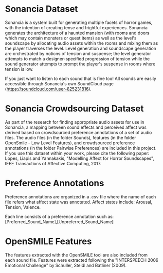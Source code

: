 # Sonancia Dataset

Sonancia is a system built for generating multiple facets of horror games, with the intention of creating tense and frightful experiences. Sonancia generates the architecture of a haunted mansion (with rooms and doors which may contain monsters or quest items) as well as the level's soundscape by allocating audio assets within the rooms and mixing them as the player traverses the level. Level generation and soundscape generation are orchestrated by notions of tension and suspense; the level generator attempts to match a designer-specified progression of tension while the sound generator attempts to prompt the player's suspense in rooms where tension is low.

If you just want to listen to each sound that is fine too! All sounds are easily accessible through Sonancia's own SoundCloud page (https://soundcloud.com/user-825231816).

# Sonancia Crowdsourcing Dataset

As part of the research for finding appropriate audio assets for use in Sonancia, a mapping between sound effects and perceived affect was derived based on crowdsourced preference annotations of a set of audio files. The audio files (in the folder Sounds), features (in the folder OpenSmile - Low Level Features), and crowdsourced preference annotations (in the folder Pairwise Preferences) are included in this project. If you use this dataset within your work, please cite the following paper: Lopes, Liapis and Yannakakis, "Modelling Affect for Horror Soundscapes", IEEE Transactions of Affective Computing, 2017.

# Preference Annotations

Preference annotations are organized in a .csv file where the name of each file refers what affect state was annotated. Affect states include: Arousal, Tension, Valence. 

Each line consists of a preference annotation such as: [Preferred_Sound_Name],[Unpreferred_Sound_Name]


# OpenSMILE Features

The features extracted with the OpenSMILE tool are also included from each sound file. Features were extracted following the "INTERSPEECH 2009 Emotional Challenge" by Schuller, Steidl and Batliner (2009).

